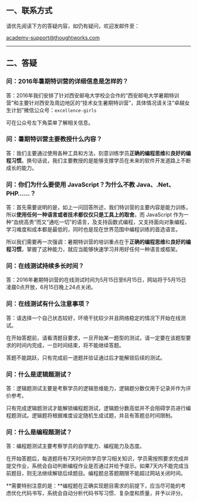 ## 一、联系方式

请优先阅读下方的答疑内容，如仍有疑问，欢迎发邮件至：

[academy-support@thoughtworks.com](mailto:academy-support@thoughtworks.com)

---

## 二、答疑

### 问：2016年暑期特训营的详细信息是怎样的？

答：2016年我们安排了针对西安邮电大学校企合作的“西安邮电大学暑期特训营”和主要针对西安及周边地区的“技术女生暑期特训营”，具体情况请关注“卓越女生计划”微信公众号：`excellence-girls`

可在公众号左下角菜单了解相关信息。

### 问：暑期特训营主要教授什么内容？

答：我们主要通过使用各种工具和方法，刻意训练学员**正确的编程思维**和**良好的编程习惯**。换句话说，我们主要教授的是能够支撑学员在未来的软件开发道路上不断成长的能力。

### 问：你们为什么要使用 JavaScript？为什么不教 Java、.Net、PHP……？

答：首先需要说明的是，如上一问回答所述，我们特训营的主要内容是能力训练，所以**使用任何一种语言或者技术都仅仅只是工具上的取舍**。而 JavaScript 作为一种“血统高贵”而又“通吃一切”的语言，及支持函数式编程，又支持面向对象编程，学习难度和成本都是最低的，同时也是现在世界范围中编程训练的首选语言。

所以我们需要再一次强调：暑期特训营的培训重点在于**正确的编程思维**和**良好的编程习惯**，掌握了这种能力，就应当能够快速学习并用好任何一种语言或框架。

### 问：在线测试持续多长时间？

答：2016年暑期特训营的在线测试时间为5月15日至6月15日，网站将于5月15日凌晨0点开放，6月15日晚上24点关闭。

### 问：在线测试有什么注意事项？

答：请选择一个自己状态较好，环境干扰较少并且网络稳定的情况下开始在线测试。

在开始答题前，请看清题目要求，一旦开始某一题型的测试，请一定要在该题型要求的时间内完成，一旦时间结束，将不能继续答题。

答题不能跳跃，只有完成前一道题并验证通过后才能解锁后续的测试。

### 问：什么是逻辑题测试？

答：逻辑题测试主要是考察学员的逻辑思维能力，逻辑题分数仅用于记录并作为评价参考。

只有完成逻辑题测试才能解锁编程题测试，逻辑题分数高低并不会阻碍学员进行编程题测试。逻辑题将根据难度设定随机生成试题，并且有答题总时间限制。

### 问：什么是编程题测试？

答：编程题测试主要考察学员的自学能力、编程能力及态度。

在开始答题后，每道题将有7天时间供学员学习相关知识，学员需按照要求完成并提交作业，系统会自动判断编程作业是否通过并给予提示。如果7天内不能完成当前题目，则无法继续解锁后续题目。编程题总答题期限不能超过网站关闭时间。

**需要特别注意的是：**编程题在正确实现题目需求的前提下，应当尽可能的考虑优化代码书写，系统会自动分析代码书写习惯、复杂度和质量，并予以评分。
